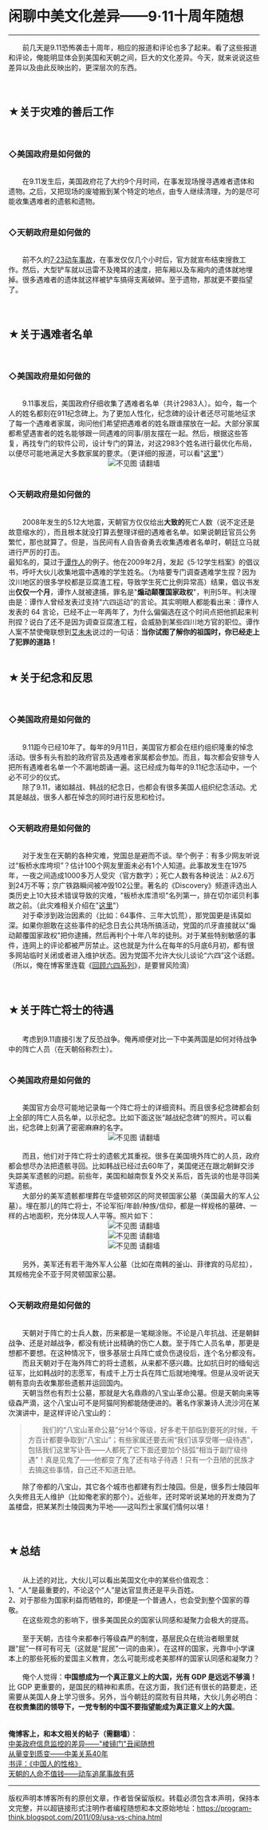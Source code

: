 # 闲聊中美文化差异——9·11十周年随想 

-----

<div class="post-body entry-content">
　　前几天是9.11恐怖袭击十周年，相应的报道和评论也多了起来。看了这些报道和评论，俺能明显体会到美国和天朝之间，巨大的文化差异。今天，就来说说这些差异以及由此反映出的，更深层次的东西。<a name="more"></a><br/>
<br/>
<br/>
<h2>★关于灾难的善后工作</h2><br/>
<h3>◇美国政府是如何做的</h3><br/>
　　在9.11发生后，美国政府花了大约9个月时间，在事发现场搜寻遇难者遗体和遗物。之后，又把现场的废墟搬到某个特定的地点，由专人继续清理，为的是尽可能收集遇难者的遗骸和遗物。<br/>
<br/>
<h3>◇天朝政府是如何做的</h3><br/>
　　前不久的<a href="../../2011/07/wenzhou-train-collision.md">7·23动车事故</a>，在事发仅仅几个小时后，官方就宣布结束搜救工作。然后，大型铲车就以迅雷不及掩耳的速度，把车厢以及车厢内的遗体就地埋掉。很多遇难者的遗体就这样被铲车搞得支离破碎。至于遗物，那就更不要指望了。<br/>
<br/>
<br/>
<h2>★关于遇难者名单</h2><br/>
<h3>◇美国政府是如何做的</h3><br/>
　　9.11事发后，美国政府仔细收集了遇难者名单（共计2983人）。如今，每一个人的姓名都刻在911纪念碑上。为了更加人性化，纪念碑的设计者还尽可能地征求了每一个遇难者家属，询问他们希望把遇难者的姓名跟谁摆放在一起。大部分家属都希望遇害者的姓名能够跟一同遇难的同事/朋友摆在一起。然后，根据这些答复，再找专门的软件公司，设计专门的算法，对这2983个姓名进行最优化布局，以便尽可能地满足大多数家属的要求。（更详细的报道，可以看"<a href="http://discover.news.163.com/11/0916/06/7E27GGFU000125LI.html" rel="nofollow" target="_blank">这里</a>"）<br/>
<center><img alt="不见图 请翻墙" src="images/0X8jZvbUSd_b-rwW4kqUGljrVyR65Slb4I_-nD-njT_OH-dDPFQxbHPg4oPTO5fNXYD0Kv7L7EHKA-jeIENe0mhJPJwl4UXYJO7zCty7fk4GIlk3046Nx4etm0tNfk-oZpcvoOAr"/></center><br/>
<h3>◇天朝政府是如何做的</h3><br/>
　　2008年发生的5.12大地震，天朝官方仅仅给出<b>大致的</b>死亡人数（说不定还是故意缩水的），而且根本就没打算去整理详细的遇难者名单。如果说朝廷官员公务繁忙，那也就算了。但是，当民间有人自告奋勇去收集遇难者名单时，朝廷立马就进行严厉的打击。<br/>
最知名的，莫过于<a href="https://zh.wikipedia.org/wiki/%E8%B0%AD%E4%BD%9C%E4%BA%BA" rel="nofollow" target="_blank">谭作人</a>的例子。他在2009年2月，发起《5·12学生档案》的倡议书，呼吁大伙儿收集地震中遇难的学生姓名。（为啥要专门调查遇难学生捏？因为汶川地区的很多学校都是豆腐渣工程，导致学生死亡比例异常高）结果，倡议书发出<b>仅仅一个月</b>，谭作人就被逮捕，罪名是"<b>煽动颠覆国家政权</b>"，判刑5年。判决理由是：谭作人曾经发表过支持“六四运动”的言论。其实明眼人都能看出来：谭作人发表的 64 言论，已经不止一年两年了，为什么偏偏选在这个时间点把他抓起来判刑捏？说白了还不是因为调查豆腐渣工程，会威胁到某些四川地方官的职位。谭作人案不禁使俺联想到<a href="https://zh.wikipedia.org/wiki/%E8%89%BE%E6%9C%AA%E6%9C%AA" rel="nofollow" target="_blank">艾未未</a>说过的一句话：<b>当你试图了解你的祖国时，你已经走上了犯罪的道路！</b><br/>
<br/>
<h2>★关于纪念和反思</h2><br/>
<h3>◇美国政府是如何做的</h3><br/>
　　9.11距今已经10年了。每年的9月11日，美国官方都会在纽约组织隆重的悼念活动。很多有头有脸的政府官员及遇难者家属都会参加。而且，每次都会安排专人把所有遇难者名单一个不漏地朗诵一遍。这已经成为每年的9.11纪念活动中，一个必不可少的仪式。<br/>
　　除了9.11，诸如越战、韩战的纪念日，也都会有很多美国人组织纪念活动。尤其是越战，很多人都在悼念的同时进行反思和检讨。<br/>
<br/>
<h3>◇天朝政府是如何做的</h3><br/>
　　对于发生在天朝的各种灾难，党国总是避而不谈。举个例子：有多少网友听说过“板桥水库垮坝”？估计100个网友里面未必有1个人知道。此事故发生在1975年，一夜之间造成1000多万人受灾（官方数字）；死亡人数有各种说法：从2.6万到24万不等；京广铁路瞬间被冲毁102公里。著名的《Discovery》频道评选出人类历史上10大技术错误导致的灾难，"板桥水库溃坝"名列第一，排在切尔诺贝利事故之前。（此灾难相关介绍在"<a href="https://zh.wikipedia.org/wiki/%E6%B2%B3%E5%8D%97%E2%80%9C75%C2%B78%E2%80%9D%E6%BA%83%E5%9D%9D%E4%BA%8B%E4%BB%B6" rel="nofollow" target="_blank">这里</a>"）<br/>
　　对于牵涉到政治因素的（比如：64事件、三年大饥荒），那党国更是讳莫如深。如果你胆敢在这些事件的纪念日去公共场所搞活动，党国的爪牙直接就以"煽动颠覆国家政权"把你逮捕，然后再判个十年八年的徒刑。对于某些特别敏感的事件，连网上的评论都被严厉禁止。这也就是为什么在每年的5月底6月初，都有很多网站临时关闭或者进入维护状态。因为党国不允许大伙儿谈论“六四”这个话题。（所以，俺在博客里连载《<a href="../../2011/06/june-fourth-incident-0.md">回顾六四系列</a>》，是要冒风险滴）<br/>
<br/>
<br/>
<h2>★关于阵亡将士的待遇</h2><br/>
　　考虑到9.11直接引发了反恐战争。俺再顺便对比一下中美两国是如何对待战争中的阵亡人员（在天朝俗称烈士）。<br/>
<br/>
<h3>◇美国政府是如何做的</h3><br/>
　　美国官方会尽可能地记录每一个阵亡将士的详细资料。而且很多纪念碑都会刻上全部的阵亡人员名单，以示纪念。比如下面这张“越战纪念碑”的照片。可以看出，纪念碑上刻满了密密麻麻的名字。<br/>
<center><img alt="不见图 请翻墙" src="images/anhml40NBVFjku6G4egXKN3tqwN21AKvp_IQwtnUWPqpbP-pvQQzrRKKPVfjP_iZVHMg5TUReQFW95_e-GWwJx_3lTLLPFynmMVzssrRSExdAF4F7Yp4NIU1mFM99hSFNUAn7qsM"/></center><br/>
　　而且，他们对于阵亡将士的遗骸尤其重视。很多在美国境外阵亡的人员，政府都会想尽办法把遗骸寻回。比如韩战已经过去60年了，美国佬还在跟北朝鲜交涉失踪美军遗骸的问题。前些年，美国和越南恢复外交关系后，首先谈的也是寻回美军遗骸。<br/>
　　大部分的美军遗骸都埋葬在华盛顿郊区的阿灵顿国家公墓（美国最大的军人公墓）。埋在那儿的阵亡将士，不论军衔/年龄/种族/信仰，都是一样规格的墓碑、一样的占地面积，充分体现人人平等。照片如下：<br/>
<center><img alt="不见图 请翻墙" src="images/B4FSrAz9sHERmJ-t1MqEKV_GUk9dxgFE5GdYiq-e1N4h4NFEYmVCFDETkQ_vGPClFYVJ7mYausQxZXpjfS_e6P5kQb_TW7T5o11x8CHmHADvvM8fK4pNDtXSAOvMIvfKGwTTyo9K"/></center><center><img alt="不见图 请翻墙" src="images/HZIE6t2qdrpv_k_EmPt3QMzqeQaJh6lCXmbVH2ZFnPtx_avkVqNj4owMCARCte9-u8Qw1ig5gcVB4NyUOESCB-qm6wJJRSR1MAPMKUOgGHqbu46TjOl7uXXgDwMDhkwOCdmt6UOS"/></center><center><img alt="不见图 请翻墙" src="images/Lh6HkDGrAwRehzbgRi0Lkqqx8ewUFVNTVQ8U9KIoNWEWb5K6JXUyRvmHnZu7YPaobknJJblaV0-6IkaMvrYLXzzIzfcerVfxDC_qZVy6O9xWlxIXm4IUbz8ia_bcGATp11iDrw64"/></center><br/>
　　另外，美军还有若干海外军人公墓（比如在南韩的釜山、菲律宾的马尼拉），其规格完全不亚于阿灵顿国家公墓。<br/>
<br/>
<h3>◇天朝政府是如何做的</h3><br/>
　　天朝对于阵亡的士兵人数，历来都是一笔糊涂账。不论是八年抗战、还是朝鲜战争、还是对越战争，都没有统计出精确的伤亡人数。至于阵亡人员名单，那更是想都不要想。在这种情况下，很多基层士兵阵亡或负伤退役后，连个名分都没有。<br/>
　　而且天朝对于在海外阵亡的将士遗骸，从来都不感兴趣。比如抗日时的缅甸远征军，比如韩战时的志愿军，有成千上万士兵在阵亡后就地掩埋。但是从没听说天朝有意向去收集那些遗骸并运回国内。<br/>
　　天朝当然也有烈士公墓，那就是大名鼎鼎的八宝山革命公墓。但是天朝向来等级森严滴，这个八宝山可不是阿猫阿狗都能随便进的。著名作家兼诗人流沙河在某次演讲中，是这样评论八宝山的：<br/>
<blockquote>　　我们的“八宝山革命公墓”分14个等级，好多老干部临到要死的时候，千方百计都要争取到“八宝山”；有些家属还要去闹“我们该享受哪一级待遇”，包括我们这里写讣告——人都死了它下面还要加个括弧“相当于副厅级待遇”！真是见鬼了——他都变了鬼了还有啥子待遇！只有一个丑陋的民族才去搞这些事情，自己还不知道丑陋。</blockquote>　　除了帝都的八宝山，其它各个城市也都建有烈士陵园。但是，很多烈士陵园年久失修且无人维护（比如俺老家的那个）。近些年，还时常听说某地的开发商为了盖楼盘，把某某烈士陵园夷为平地——这叫烈士家属们情何以堪！<br/>
<br/>
<br/>
<h2>★总结</h2><br/>
　　从上述的对比，大伙儿可以看出美国文化中的某些价值观念：<br/>
1、“人”是最重要的，不论这个“人”是达官显贵还是平头百姓。<br/>
2、对于那些为国家利益而牺牲的，即便是一个普通人，也会受到整个国家的尊敬。<br/>
　　在这些观念的影响下，很多美国民众的国家认同感和凝聚力会极大的提高。<br/>
<br/>
　　至于天朝，古往今来都奉行等级森严的制度，基层民众在统治者眼里就跟“屁”一样可有可无（这就是“屁民”一词的由来）。在这样的国家，光靠中小学课本上的那些死板的爱国主义教育，怎么可能形成老美那样的国家认同感和凝聚力？<br/>
<br/>
　　俺个人觉得：<b>中国想成为一个真正意义上的大国，光有 GDP 是远远不够滴！</b>比 GDP 更重要的，是国民的精神和素质。在这方面，我们还有很长的路要走，还需要从美国人身上学习很多。另外，当今朝廷的腐败有目共睹，大伙儿务必明白：<b>在权贵集团的领导下，一党专制的中国不要指望能成为真正意义上的大国</b>。<br/>
<br/>
<br/>
<b>俺博客上，和本文相关的帖子（需翻墙）</b>：<br/>
<a href="../../2013/06/usa-vs-china.md">中美政府信息监控的差异——"棱镜门"丑闻随想</a><br/>
<a href="../../2018/07/Forty-Years-of-China-USA-Relations.md">从量变到质变——中美关系40年</a><br/>
<a href="../../2011/02/book-review-chinese-characteristics.md">书评：《中国人的性格》</a><br/>
<a href="../../2011/07/wenzhou-train-collision.md">天朝的人命不值钱——动车追尾事故有感</a>
</div>


------------------------------------------------

版权声明本博客所有的原创文章，作者皆保留版权。转载必须包含本声明，保持本文完整，并以超链接形式注明作者编程随想和本文原始地址：https://program-think.blogspot.com/2011/09/usa-vs-china.html
